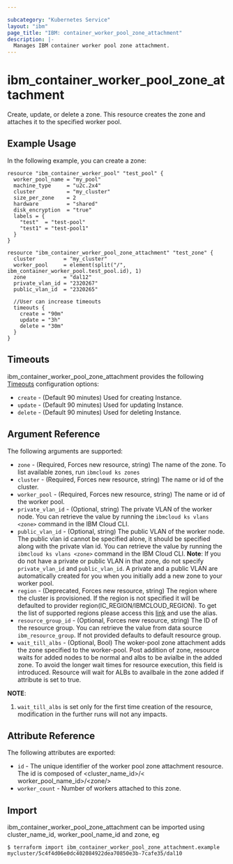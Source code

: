 ```yaml
---

subcategory: "Kubernetes Service"
layout: "ibm"
page_title: "IBM: container_worker_pool_zone_attachment"
description: |-
  Manages IBM container worker pool zone attachment.
---
```


# ibm\_container_worker_pool_zone_attachment

Create, update, or delete a zone. This resource creates the zone and attaches it to the specified worker pool.

## Example Usage

In the following example, you can create a zone:

```hcl
resource "ibm_container_worker_pool" "test_pool" {
  worker_pool_name = "my_pool"
  machine_type     = "u2c.2x4"
  cluster          = "my_cluster"
  size_per_zone    = 2
  hardware         = "shared"
  disk_encryption  = "true"
  labels = {
    "test"  = "test-pool"
    "test1" = "test-pool1"
  }
}

resource "ibm_container_worker_pool_zone_attachment" "test_zone" {
  cluster         = "my_cluster"
  worker_pool     = element(split("/", ibm_container_worker_pool.test_pool.id), 1)
  zone            = "dal12"
  private_vlan_id = "2320267"
  public_vlan_id  = "2320265"

  //User can increase timeouts
  timeouts {
    create = "90m"
    update = "3h"
    delete = "30m"
  }
}

```

## Timeouts

ibm_container_worker_pool_zone_attachment provides the following [Timeouts](https://www.terraform.io/docs/configuration/resources.html#timeouts) configuration options:

* `create` - (Default 90 minutes) Used for creating Instance.
* `update` - (Default 90 minutes) Used for updating Instance.
* `delete` - (Default 90 minutes) Used for deleting Instance.

## Argument Reference

The following arguments are supported:

* `zone` - (Required, Forces new resource, string) The name of the zone. To list available zones, run `ibmcloud ks zones`
* `cluster` - (Required, Forces new resource, string) The name or id of the cluster.
* `worker_pool` - (Required, Forces new resource, string) The name or id of the worker pool.
* `private_vlan_id` - (Optional, string) The private VLAN of the worker node. You can retrieve the value by running the `ibmcloud ks vlans <zone>` command in the IBM Cloud CLI.
* `public_vlan_id` - (Optional, string) The public VLAN of the worker node. The public vlan id cannot be specified alone, it should be specified along with the private vlan id. You can retrieve the value by running the `ibmcloud ks vlans <zone>` command in the IBM Cloud CLI.
**Note**: If you do not have a private or public VLAN in that zone, do not specify `private_vlan_id` and `public_vlan_id`. A private and a public VLAN are automatically created for you when you initially add a new zone to your worker pool.
* `region` - (Deprecated, Forces new resource, string) The region where the cluster is provisioned. If the region is not specified it will be defaulted to provider region(IC_REGION/IBMCLOUD_REGION). To get the list of supported regions please access this [link](https://containers.bluemix.net/v1/regions) and use the alias.
* `resource_group_id` - (Optional, Forces new resource, string) The ID of the resource group.  You can retrieve the value from data source `ibm_resource_group`. If not provided defaults to default resource group.
* `wait_till_albs` - (Optional, Bool) The woker-pool zone attachment adds the zone specified to the worker-pool. Post addition of zone, resource waits for added nodes to be normal and albs to be avialbe in the added zone. To avoid the longer wait times for resource execution, this field is introduced.
Resource will wait for ALBs to availbale in the zone added if attribute is set to true.

**NOTE**: 
1. `wait_till_albs` is set only for the first time creation of the resource, modification in the further runs will not any impacts.

## Attribute Reference

The following attributes are exported:

* `id` - The unique identifier of the worker pool zone attachment resource. The id is composed of \<cluster_name_id\>/\< worker_pool_name_id\>/\<zone/>
* `worker_count` - Number of workers attached to this zone.

## Import

ibm_container_worker_pool_zone_attachment can be imported using cluster_name_id, worker_pool_name_id and zone, eg

```
$ terraform import ibm_container_worker_pool_zone_attachment.example mycluster/5c4f4d06e0dc402084922dea70850e3b-7cafe35/dal10
